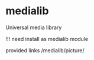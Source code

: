 # medialib
Universal media library


!!! need install as medialib module

provided links /medialib/picture/<picid>